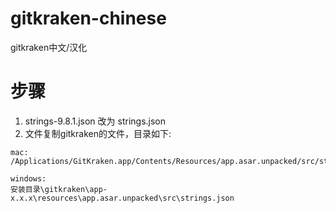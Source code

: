 # gitkraken-chinese
gitkraken中文/汉化

# 步骤
1. strings-9.8.1.json 改为 strings.json
2. 文件复制gitkraken的文件，目录如下:
```
mac:
/Applications/GitKraken.app/Contents/Resources/app.asar.unpacked/src/strings.json

windows:
安装目录\gitkraken\app-x.x.x\resources\app.asar.unpacked\src\strings.json
```
